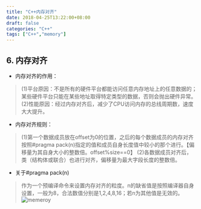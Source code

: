 ```yaml
---
title: "C++内存对齐"
date: 2018-04-25T13:22:00+08:00
draft: false
categories: "C++"
tags: ["C++","memory"]
---
```


## 6. 内存对齐

* 内存对齐的作用：
>(1)平台原因：不是所有的硬件平台都能访问任意内存地址上的任意数据的；某些硬件平台只能在某些地址取得特定类型的数据，否则会抛出硬件异常。
>(2)性能原因：经过内存对齐后，减少了CPU访问内存的总线周期数，速度大大提升。
* 内存对齐规则：
>(1)第一个数据成员放在offset为0的位置，之后的每个数据成员的内存对齐按照#pragma pack(n)指定的值和成员自身长度值中较小的那个进行。【偏移量为其自身大小的整数倍。offset%size==0】
>(2)各数据成员对齐后，类（结构体或联合）也进行对齐，偏移量为最大字段长度的整数倍。
* 关于#pragma pack(n)
> 作为一个预编译命令来设置内存对齐的粒度。n的缺省值是按照编译器自身设置，一般为8，合法数值分别是1,2,4,8,16；若n为其他值是无效的。
![memeroy](https://res.cloudinary.com/flhonker/image/upload/v1525683012/githubio/C-img/%E5%86%85%E5%AD%98%E5%AF%B9%E9%BD%90ex.jpg)